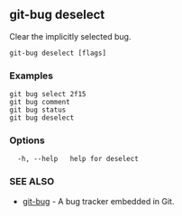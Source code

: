 ## git-bug deselect

Clear the implicitly selected bug.

```
git-bug deselect [flags]
```

### Examples

```
git bug select 2f15
git bug comment
git bug status
git bug deselect

```

### Options

```
  -h, --help   help for deselect
```

### SEE ALSO

* [git-bug](git-bug.md)	 - A bug tracker embedded in Git.

